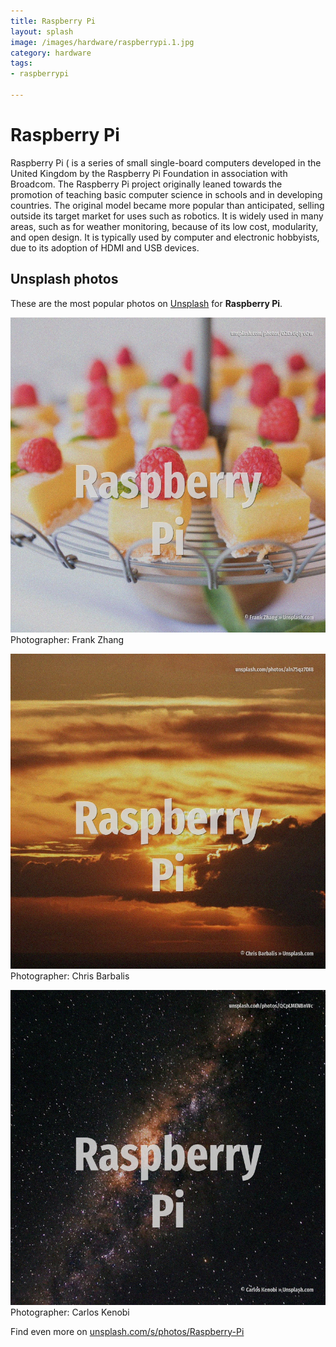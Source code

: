 ```yaml
---
title: Raspberry Pi
layout: splash
image: /images/hardware/raspberrypi.1.jpg
category: hardware
tags:
- raspberrypi

---
```

# Raspberry Pi

Raspberry Pi ( is a series of small single-board computers  developed in the United Kingdom by the 
Raspberry Pi Foundation in association with Broadcom.
The Raspberry Pi project originally leaned towards the promotion of teaching basic computer science 
in schools and in developing countries.
The original model became more popular than anticipated, selling outside its target market for uses 
such as robotics.
It is widely used in many areas, such as for weather monitoring, because of its low cost, 
modularity, and open design.
It is typically used by computer and electronic hobbyists, due to its adoption of HDMI and USB 
devices.

 
## Unsplash photos
These are the most popular photos on [Unsplash](https://unsplash.com) for **Raspberry Pi**.
 
![Raspberry Pi](/images/hardware/raspberrypi.1.jpg)
Photographer:  Frank Zhang
 
![Raspberry Pi](/images/hardware/raspberrypi.2.jpg)
Photographer:  Chris Barbalis
 
![Raspberry Pi](/images/hardware/raspberrypi.3.jpg)
Photographer:  Carlos Kenobi
 
Find even more on [unsplash.com/s/photos/Raspberry-Pi](https://unsplash.com/s/photos/Raspberry-Pi)
 
